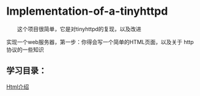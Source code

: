 # Implementation-of-a-tinyhttpd

&emsp;&emsp;这个项目很简单，它是对tinyhttpd的复现，以及改进

实现一个web服务器，第一步：你得会写一个简单的HTML页面，以及关于 http 协议的一些知识


## 学习目录：

[Html介绍](https://github.com/Cltcj/Implementation-of-a-tinyhttpd/tree/main/Html)
